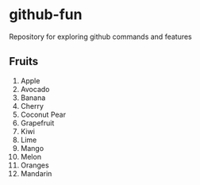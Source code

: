 # github-fun
Repository for exploring github commands and features

## Fruits
1. Apple
1. Avocado
1. Banana
1. Cherry
1. Coconut Pear
1. Grapefruit
1. Kiwi
1. Lime
1. Mango
1. Melon
1. Oranges
1. Mandarin
